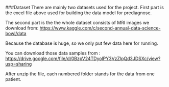 ###Dataset
 There are mainly two datasets used for the project.
  First part is the excel file above used for building the data model for prediagnose. 

  The second part is the the whole dataset consists of MRI images we download from: https://www.kaggle.com/c/second-annual-data-science-bowl/data
  
  Because the database is huge, so we only put few data here for running.
  
  You can download those data samples from : https://drive.google.com/file/d/0BzpV24TDyolPY3VzZlpQd3JDSXc/view?usp=sharing
  
  After unzip the file, each numbered folder stands for the data from one patient. 

